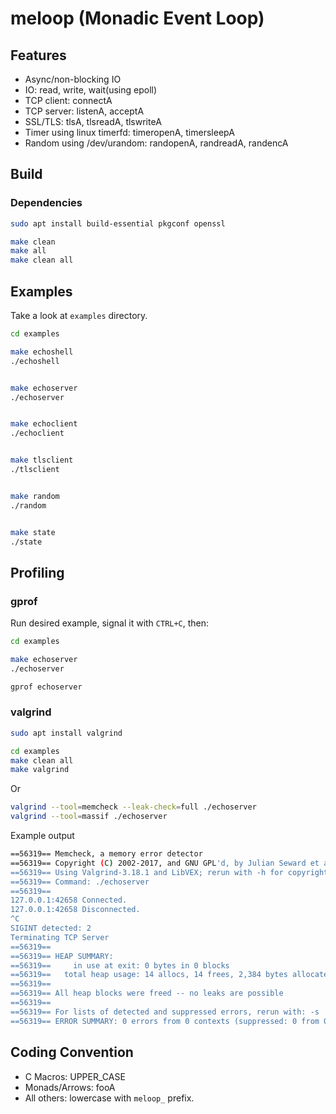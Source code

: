 # meloop (Monadic Event Loop)


## Features

- Async/non-blocking IO
- IO: read, write, wait(using epoll)
- TCP client: connectA
- TCP server: listenA, acceptA
- SSL/TLS: tlsA, tlsreadA, tlswriteA
- Timer using linux timerfd: timeropenA, timersleepA
- Random using /dev/urandom: randopenA, randreadA, randencA

## Build


### Dependencies

```bash
sudo apt install build-essential pkgconf openssl
```


```bash
make clean
make all
make clean all
```

## Examples

Take a look at `examples` directory.

```bash
cd examples

make echoshell
./echoshell


make echoserver
./echoserver


make echoclient
./echoclient


make tlsclient
./tlsclient


make random
./random


make state
./state
```


## Profiling


### gprof

Run desired example, signal it with `CTRL+C`, then:

```bash
cd examples

make echoserver
./echoserver

gprof echoserver
```

### valgrind

```bash
sudo apt install valgrind

cd examples
make clean all 
make valgrind
```

Or

```bash
valgrind --tool=memcheck --leak-check=full ./echoserver
valgrind --tool=massif ./echoserver 
```

Example output

```bash
==56319== Memcheck, a memory error detector
==56319== Copyright (C) 2002-2017, and GNU GPL'd, by Julian Seward et al.
==56319== Using Valgrind-3.18.1 and LibVEX; rerun with -h for copyright info
==56319== Command: ./echoserver
==56319==
127.0.0.1:42658 Connected.
127.0.0.1:42658 Disconnected.
^C
SIGINT detected: 2
Terminating TCP Server
==56319==
==56319== HEAP SUMMARY:
==56319==     in use at exit: 0 bytes in 0 blocks
==56319==   total heap usage: 14 allocs, 14 frees, 2,384 bytes allocated
==56319==
==56319== All heap blocks were freed -- no leaks are possible
==56319==
==56319== For lists of detected and suppressed errors, rerun with: -s
==56319== ERROR SUMMARY: 0 errors from 0 contexts (suppressed: 0 from 0)
```


## Coding Convention

- C Macros: UPPER_CASE
- Monads/Arrows: fooA
- All others: lowercase with `meloop_` prefix.
